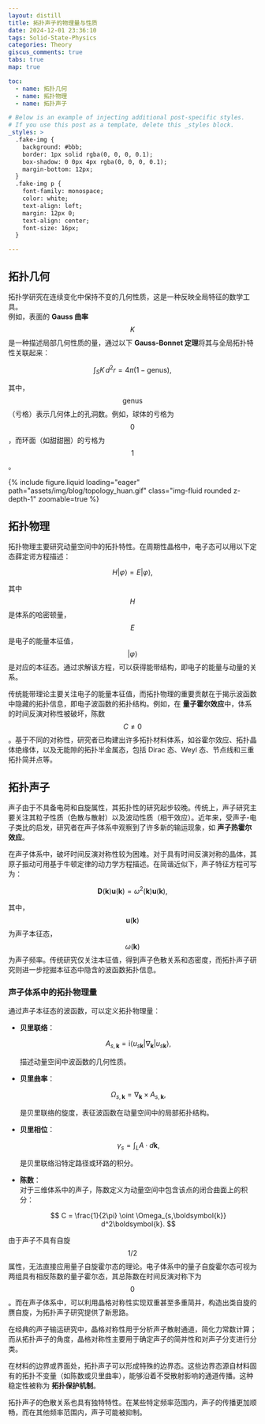 ```yaml
---
layout: distill
title: 拓扑声子的物理量与性质
date: 2024-12-01 23:36:10
tags: Solid-State-Physics
categories: Theory
giscus_comments: true
tabs: true
map: true

toc:
  - name: 拓扑几何
  - name: 拓扑物理
  - name: 拓扑声子

# Below is an example of injecting additional post-specific styles.
# If you use this post as a template, delete this _styles block.
_styles: >
  .fake-img {
    background: #bbb;
    border: 1px solid rgba(0, 0, 0, 0.1);
    box-shadow: 0 0px 4px rgba(0, 0, 0, 0.1);
    margin-bottom: 12px;
  }
  .fake-img p {
    font-family: monospace;
    color: white;
    text-align: left;
    margin: 12px 0;
    text-align: center;
    font-size: 16px;
  }

---
```


## 拓扑几何

拓扑学研究在连续变化中保持不变的几何性质，这是一种反映全局特征的数学工具。  
例如，表面的 **Gauss 曲率** $$K$$ 是一种描述局部几何性质的量，通过以下 **Gauss-Bonnet 定理**将其与全局拓扑特性关联起来：  

$$
\int_S K \, d^2r = 4\pi (1-\text{genus}),
$$

其中，$$\text{genus}$$（亏格）表示几何体上的孔洞数。例如，球体的亏格为 $$0$$，而环面（如甜甜圈）的亏格为 $$1$$。  

<div class="row">
    <div class="col-md-6 text-center">
        {% include figure.liquid loading="eager" path="assets/img/blog/topology_huan.gif" class="img-fluid rounded z-depth-1" zoomable=true %}
    </div>
</div>

## 拓扑物理

拓扑物理主要研究动量空间中的拓扑特性。在周期性晶格中，电子态可以用以下定态薛定谔方程描述：  

$$
H|\varphi\rangle = E|\varphi\rangle,
$$

其中 $$H$$ 是体系的哈密顿量，$$E$$ 是电子的能量本征值，$$\vert\varphi\rangle$$ 是对应的本征态。通过求解该方程，可以获得能带结构，即电子的能量与动量的关系。  

传统能带理论主要关注电子的能量本征值，而拓扑物理的重要贡献在于揭示波函数中隐藏的拓扑信息，即电子波函数的拓扑结构。例如，在 **量子霍尔效应**中，体系的时间反演对称性被破坏，陈数 $$C \neq 0$$。基于不同的对称性，研究者已构建出许多拓扑材料体系，如谷霍尔效应、拓扑晶体绝缘体，以及无能隙的拓扑半金属态，包括 Dirac 态、Weyl 态、节点线和三重拓扑简并点等。

## 拓扑声子

声子由于不具备电荷和自旋属性，其拓扑性的研究起步较晚。传统上，声子研究主要关注其粒子性质（色散与散射）以及波动性质（相干效应）。近年来，受声子-电子类比的启发，研究者在声子体系中观察到了许多新的输运现象，如 **声子热霍尔效应**。

在声子体系中，破坏时间反演对称性较为困难。对于具有时间反演对称的晶体，其原子振动可用基于牛顿定律的动力学方程描述。在简谐近似下，声子特征方程可写为：  

$$
\boldsymbol{D}(\boldsymbol{k}) \boldsymbol{u}(\boldsymbol{k}) = \omega^2(\boldsymbol{k}) \boldsymbol{u}(\boldsymbol{k}),
$$

其中，$$\boldsymbol{u}(\boldsymbol{k})$$ 为声子本征态，$$\omega(\boldsymbol{k})$$ 为声子频率。传统研究仅关注本征值，得到声子色散关系和态密度，而拓扑声子研究则进一步挖掘本征态中隐含的波函数拓扑信息。

### 声子体系中的拓扑物理量

通过声子本征态的波函数，可以定义拓扑物理量：

- **贝里联络**：  
  
  $$
  A_{s,\boldsymbol{k}} = \text{i} \langle u_{s\boldsymbol{k}} | \nabla_{\boldsymbol{k}} | u_{s\boldsymbol{k}} \rangle,
  $$
  
  描述动量空间中波函数的几何性质。

- **贝里曲率**：  
  
  $$
  \Omega_{s,\boldsymbol{k}} = \nabla_{\boldsymbol{k}} \times A_{s,\boldsymbol{k}},
  $$
  
  是贝里联络的旋度，表征波函数在动量空间中的局部拓扑结构。

- **贝里相位**：  
  
  $$
  \gamma_s = \int_L A \cdot d\boldsymbol{k},
  $$
  
  是贝里联络沿特定路径或环路的积分。

- **陈数**：  
  对于三维体系中的声子，陈数定义为动量空间中包含该点的闭合曲面上的积分：  
  
  $$
  C = \frac{1}{2\pi} \oint \Omega_{s,\boldsymbol{k}} d^2\boldsymbol{k}.
  $$

由于声子不具有自旋 $$1/2$$ 属性，无法直接应用量子自旋霍尔态的理论。电子体系中的量子自旋霍尔态可视为两组具有相反陈数的量子霍尔态，其总陈数在时间反演对称下为 $$0$$。而在声子体系中，可以利用晶格对称性实现双重甚至多重简并，构造出类自旋的赝自旋，为拓扑声子研究提供了新思路。

在经典的声子输运研究中，晶格对称性用于分析声子散射通道，简化力常数计算；而从拓扑声子的角度，晶格对称性主要用于确定声子的简并性和对声子分支进行分类。

在材料的边界或界面处，拓扑声子可以形成特殊的边界态。这些边界态源自材料固有的拓扑不变量（如陈数或贝里曲率），能够沿着不受散射影响的通道传播。这种稳定性被称为 **拓扑保护机制**。

拓扑声子的色散关系也具有独特特性。在某些特定频率范围内，声子的传播更加顺畅，而在其他频率范围内，声子可能被抑制。
